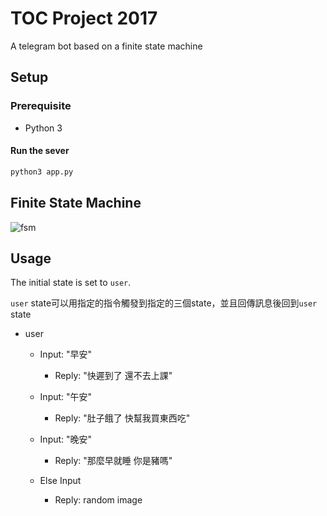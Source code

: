 # TOC Project 2017

A telegram bot based on a finite state machine

## Setup

### Prerequisite
* Python 3

#### Run the sever

```sh
python3 app.py
```

## Finite State Machine
![fsm](https://i.imgur.com/GrnQCQD.png)

## Usage
The initial state is set to `user`.

`user` state可以用指定的指令觸發到指定的三個state，並且回傳訊息後回到`user` state

* user
	* Input: "早安"
		* Reply: "快遲到了 還不去上課"

	* Input: "午安"
		* Reply: "肚子餓了 快幫我買東西吃"
	* Input: "晚安"
		* Reply: "那麼早就睡 你是豬嗎"
	* Else Input
		* Reply: random image


